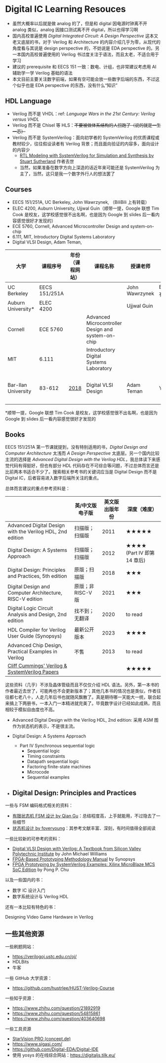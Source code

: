 # Digital IC Learning Resouces

- 虽然大概率以后就是做 analog 的了，但是和 digital 因电源时钟离不开 analog 类似，analog 因接口测试离不开 digital，所以也得学习啊
- 国内高校普遍使用 *Digital Integrated Circuit: A Design Perspective* 这本又老又底层的书，对于 Verilog 和 Architecture 的内容介绍几乎为零，从现代的角度看与其说是 design perspective 的，不妨说是 EDA perspective 的。另一本国内高校普遍使用的 Verilog 书过度关注于语法，而且太老，不适合用于学习
- 建议的 prerequisite 和 EECS 151 一致：数电、计组，也非常建议考虑用 AI 辅助学一学 Verilog 基础的语法
- 本文目前主要关注数字前端，如果有空可能会放一些数字后端的东西，不过这个似乎也是 EDA perspective 的东西，没有什么“知识”

## HDL Language

- Verilog 而不是 VHDL：ref: *Language Wars in the 21st Century: Verilog versus VHDL*
- Verilog 而不是 Chisel 等 HLS：~~不要被做体系结构的人拐跑了（说的就是一生一芯）~~
- Verilog 而不是 SystemVerilog：面向初学者的 SystemVerilog 的优质课程或教材较少，往往假设读者有 Verilog 背景；而且面向验证的内容多，面向设计的内容少
  - [RTL Modeling with SystemVerilog for Simulation and Synthesis by Stuart Sutherland](https://www.sutherland-hdl.com/books_and_guides.html) 作者去世
  - 当然，如果准备在数字方向上深造的话近年来可能还是 SystemVerilog 为主了，当然，这只是我一个数字外行人的想法罢了

## Courses

- EECS 151/251A, UC Berkeley, John Wawrzynek, （BiliBili 上有转载）
- ELEC 4200, Auburn University, Ujjwal Guin（顺带一提，Google 联想 Tim Cook 是校友，这学校感觉很不出名啊，也是因为 Google 到 slides 后一看内容感觉很好才发现的）
- ECE 5760, Cornell, Advanced Microcontroller Design and system-on-chip
- 6.111, MIT, Introductory Digital Systems Laboratory
- Digital VLSI Design, Adam Teman,



| 大学                | 课程序号      | 年份（课程网站）                                             | 课程名称                                           | 授课老师       | video             | slide     | 其他                                               |
| ------------------- | ------------- | ------------------------------------------------------------ | -------------------------------------------------- | -------------- | ----------------- | --------- | -------------------------------------------------- |
| UC Berkeley         | EECS 151/251A |                                                              |                                                    | John Wawrzynek | BiliBili 上有转载 | available |                                                    |
| Auburn University\* | ELEC 4200     |                                                              |                                                    | Ujjwal Guin    |                   | available |                                                    |
| Cornell             | ECE 5760      |                                                              | Advanced Microcontroller Design and system-on-chip |                |                   |           |                                                    |
| MIT                 | 6.111         |                                                              | Introductory Digital Systems Laboratory            |                |                   |           |                                                    |
| Bar-Ilan University | 83-612        | [2018](https://www.eng.biu.ac.il/temanad/digital-vlsi-design/) | Digital VLSI Design                                | Adam Teman     | YouTube           | available | [知乎讲解](https://zhuanlan.zhihu.com/p/692181873) |

\*顺带一提，Google 联想 Tim Cook 是校友，这学校感觉很不出名啊，也是因为 Google 到 slides 后一看内容感觉很好才发现的











## Books

EECS 151/251A 第一节课就提到，没有特别适用的书，*Digital Design and Computer Architecture* 太浅而 *A Design Perspective* 太底层。另一个国内比较主流的选择是 *Advanced Digital Design with the Verilog HDL*，我总体读下来感觉代码有得挺好，但也有部分 HDL 代码存在不可综合等问题，不过总体而言还是比前两本书适合不少了。搜索相关参考书的关键词应当是 Digital Design 而不是 Digital IC，后者容易进入数字后端所关注的重点。

总体而言建议的重点参考资料是：

|                                                              | 英/中文版 电子版   | 英文版出版年份 | 深度（难度）                     |
| ------------------------------------------------------------ | ------------------ | -------------- | -------------------------------- |
| Advanced Digital Design with the Verilog HDL, 2nd edition    | 扫描版；扫描版     | 2011           | ★★★★★                            |
| Digital Design: A Systems Approach                           | 扫描版；扫描版     | 2012           | ★★★★<br />(Part IV 即第 14 章后) |
| Digital Design: Principles and Practices, 5th edition        | 原版；扫描版       | 2018           | ★★★                              |
| Digital Design and Computer Architecture, RISC-V edition     | 原版；非 RISC-V 版 | 2021           | ★★★                              |
| Digital Logic Circuit Analysis and Design, 2nd edition       | 找不到；无翻译     | 2020           | to read                          |
| HDL Compiler for Verilog User Guide (Synopsys)               | 最新公开版本       | 2023           | ★★★★                             |
| Advanced Chip Design, Practical Examples in Verilog          | 不售               | 2013           | to read                          |
| [Cliff Cummings' Verilog & SystemVerilog Papers](http://www.sunburst-design.com/papers/) |                    |                | ★★★★★                            |

这些资料（几乎）不涉及晶体管级而且不仅仅介绍 HDL 语法。另外，第一本书的作者最近去世了，可能再也不会更新版本了；其他几本书的情况也是类似，作者往往都七老八十，人走几年后书也就随风飘散了。真是期待哪一天能大一统，联合起来搞上下两册书，一本入门一本精进就完美了。毕竟数字设计已经如此成熟，而且相较于模拟自由度也不高。

- Advanced Digital Design with the Verilog HDL, 2nd edition: 采用 ASM 图作为状态机的表示，不是很主流。

- Digital Design: A Systems Approach
  - Part IV Synchronous sequential logic
    - Sequential logic
    - Timing constraints
    - Datapath sequential logic
    - Factoring finite-state machines
    - Microcode
    - Sequential examples
- Digital Design: Principles and Practices
  - 

一些与 FSM 编码格式相关的资料：

- [有限状态机 FSM 设计 by Qian Gu](https://qian-gu.github.io/posts/ic/fsm-design.html)：总结程度高，上手就能用，不过隐去了一些细节
- [状态机设计 by foveryoung](https://bbs.eetop.cn/thread-273600-1-1.html)：其参考文献丰富、深刻，有时间值得全部阅读


一些比较新的可参考的资料：

- [Digital VLSI Design with Verilog: A Textbook from Silicon Valley Polytechnic Institute](https://link.springer.com/book/10.1007/978-3-319-04789-8) by John Michael Williams
- [FPGA-Based Prototyping Methodology Manual](https://www.synopsys.com/company/resources/synopsys-press/fpga-based-prototyping-methodology-manual.html) by Synopsys
- [FPGA Prototyping by SystemVerilog Examples: Xilinx MicroBlaze MCS SoC Edition](https://www.wiley.com/en-us/FPGA+Prototyping+by+SystemVerilog+Examples%3A+Xilinx+MicroBlaze+MCS+SoC+Edition-p-9781119282662) by Pong P. Chu

以及一些国内的书：

- 数字 IC 设计入门
- 数字系统设计与 Verilog HDL

还有一本比较有特色的书：

Designing Video Game Hardware in Verilog


## 一些其他资源

一些刷题网站：

- https://verilogoj.ustc.edu.cn/oj/
- HDLBits
- 牛客


一些 GitHub 大学资源：

- https://github.com/hustrlee/HUST-Verilog-Course


一些知乎资源：

- https://www.zhihu.com/question/21892919
- https://www.zhihu.com/question/54815861
- https://www.zhihu.com/question/403640698


一些工具资源

- [StarVision PRO (concept.de)](https://www.concept.de/StarVision.html)
- https://www.sigasi.com/
- https://github.com/Digital-EDA/Digital-IDE
- 使用 yosys 的在线综合网站：https://digitaljs.tilk.eu/
